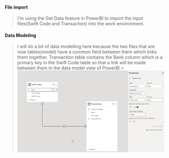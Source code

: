 #### File import

> I'm using the Get Data feature in PowerBI to import the input files(Swift Code and Transaction) into the work environment.

#### Data Modeling

> I will do a bit of data modelling here because the two files that are now tables(model) have a common field between them which links them together.
  > Transaction table contains the Bank column which is a primary key in the Swift Code table so that a link will be made between them in the data model view of PowerBI
    > ![Data Modelling](https://github.com/peralivet/PreppingDataWeeklyProject/blob/ebccd6a753c4860620b831b12ef690ef3e877aa5/week-03-project/image/data%20modelling.jpg)
